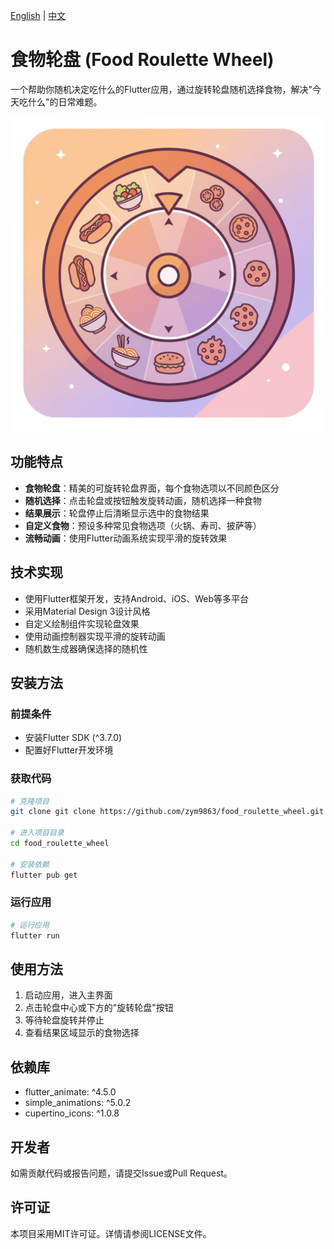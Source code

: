 [English](README_EN.md) | [中文](README.md)

# 食物轮盘 (Food Roulette Wheel)

一个帮助你随机决定吃什么的Flutter应用，通过旋转轮盘随机选择食物，解决"今天吃什么"的日常难题。

![应用图标](assets/image_fx_.jpg)

## 功能特点

- **食物轮盘**：精美的可旋转轮盘界面，每个食物选项以不同颜色区分
- **随机选择**：点击轮盘或按钮触发旋转动画，随机选择一种食物
- **结果展示**：轮盘停止后清晰显示选中的食物结果
- **自定义食物**：预设多种常见食物选项（火锅、寿司、披萨等）
- **流畅动画**：使用Flutter动画系统实现平滑的旋转效果

## 技术实现

- 使用Flutter框架开发，支持Android、iOS、Web等多平台
- 采用Material Design 3设计风格
- 自定义绘制组件实现轮盘效果
- 使用动画控制器实现平滑的旋转动画
- 随机数生成器确保选择的随机性

## 安装方法

### 前提条件

- 安装Flutter SDK (^3.7.0)
- 配置好Flutter开发环境

### 获取代码

```bash
# 克隆项目
git clone git clone https://github.com/zym9863/food_roulette_wheel.git

# 进入项目目录
cd food_roulette_wheel

# 安装依赖
flutter pub get
```

### 运行应用

```bash
# 运行应用
flutter run
```

## 使用方法

1. 启动应用，进入主界面
2. 点击轮盘中心或下方的"旋转轮盘"按钮
3. 等待轮盘旋转并停止
4. 查看结果区域显示的食物选择

## 依赖库

- flutter_animate: ^4.5.0
- simple_animations: ^5.0.2
- cupertino_icons: ^1.0.8

## 开发者

如需贡献代码或报告问题，请提交Issue或Pull Request。

## 许可证

本项目采用MIT许可证。详情请参阅LICENSE文件。
